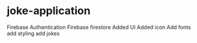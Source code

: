 # joke-application
Firebase Authentication
Firebase firestore
Added UI 
Added icon Add fonts
add styling
add jokes
